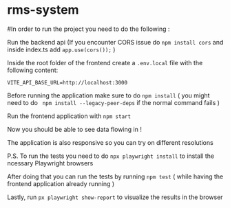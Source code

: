 # rms-system

#In order to run the project you need to do the following : 

 Run the backend api
 (If you encounter CORS issue do ``` npm install cors ``` and inside index.ts add ``` app.use(cors()); ``` )

 Inside the root folder of the frontend create a ``` .env.local ``` file with the following content: 

 ``` VITE_API_BASE_URL=http://localhost:3000 ```

 Before running the application make sure to do ``` npm install ``` ( you might need to do ```  npm install --legacy-peer-deps ``` if the normal command fails )

 Run the frontend application with ``` npm start ```

 Now you should be able to see data flowing in !

 The application is also responsive so you can try on different resolutions

 P.S. 
 To  run the tests you need to do  ``` npx playwright install ``` to install the ncessary Playwright browsers

 After doing that you can run the tests by running ``` npm test ``` ( while having the frontend application already running )

 Lastly, run ``` px playwright show-report ``` to visualize the results in the browser
